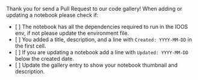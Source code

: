 Thank you for send a Pull Request to our code gallery! When adding or updating a notebook please check if:

- \[ \] The notebook has all the dependencies required to run in the IOOS env, if not please update the environment file.
- \[ \] You added a title, description, and a line with `Created: YYYY-MM-DD` in the first cell.
- \[ \] If you are updating a notebook add a line with `Updated: YYYY-MM-DD` below the created date.
- \[ \] Update the gallery entry to show your notebook thumbnail and description.
